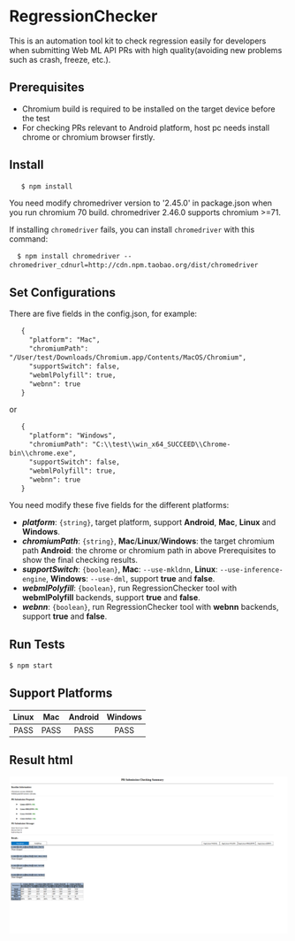 # RegressionChecker
This is an automation tool kit to check regression easily for developers when submitting Web ML API PRs with high quality(avoiding new problems such as crash, freeze, etc.).

## Prerequisites
* Chromium build is required to be installed on the target device before the test
* For checking PRs relevant to Android platform, host pc needs install chrome or chromium browser firstly.

## Install
```sh
   $ npm install
```
   You need modify chromedriver version to '2.45.0' in package.json when you run chromium 70 build. chromedriver 2.46.0 supports chromium >=71.

   If installing `chromedriver` fails, you can install `chromedriver` with this command:

      $ npm install chromedriver --chromedriver_cdnurl=http://cdn.npm.taobao.org/dist/chromedriver

## Set Configurations
   There are five fields in the config.json, for example:
```
   {
     "platform": "Mac",
     "chromiumPath": "/User/test/Downloads/Chromium.app/Contents/MacOS/Chromium",
     "supportSwitch": false,
     "webmlPolyfill": true,
     "webnn": true
   }
```
   or
```
   {
     "platform": "Windows",
     "chromiumPath": "C:\\test\\win_x64_SUCCEED\\Chrome-bin\\chrome.exe",
     "supportSwitch": false,
     "webmlPolyfill": true,
     "webnn": true
   }
```
   You need modify these five fields for the different platforms:
   + **_platform_**: `{string}`, target platform, support **Android**, **Mac**, **Linux** and **Windows**.
   + **_chromiumPath_**: `{string}`, **Mac**/**Linux**/**Windows**: the target chromium path   **Android**: the chrome or chromium path in above Prerequisites to show the final checking results.
   + **_supportSwitch_**: `{boolean}`, **Mac**: `--use-mkldnn`, **Linux**: `--use-inference-engine`, **Windows**: `--use-dml`, support **true** and **false**.
   + **_webmlPolyfill_**: `{boolean}`, run RegressionChecker tool with **webmlPolyfill** backends, support **true** and **false**.
   + **_webnn_**: `{boolean}`, run RegressionChecker tool with **webnn** backends, support **true** and **false**.

## Run Tests

```sh
$ npm start
```

## Support Platforms

|  Linux  |   Mac   |  Android  |  Windows  |
|  :---:  |  :---:  |   :---:   |   :---:   |
|  PASS   |   PASS  |    PASS   |    PASS   |

## Result html

![result-html](./baseline/result-html.png)
